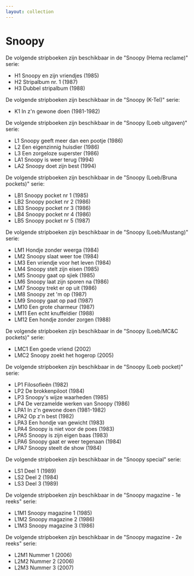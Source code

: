 ```yaml
---
layout: collection
---
```


# Snoopy

<!-- source: https://www.stripinfo.be/reeks/index/41531_Snoopy_KTel -->
De volgende stripboeken zijn beschikbaar in de "Snoopy (Hema reclame)" serie:

- H1 Snoopy en zijn vriendjes (1985)
- H2 Stripalbum nr. 1 (1987)
- H3 Dubbel stripalbum (1988)

<!-- source: https://www.stripinfo.be/reeks/index/41531_Snoopy_KTel -->
De volgende stripboeken zijn beschikbaar in de "Snoopy (K-Tel)" serie:

- K1 In z'n gewone doen (1981-1982)

<!-- source: https://www.stripinfo.be/reeks/index/3032_Snoopy_Loeb_uitgaven -->
De volgende stripboeken zijn beschikbaar in de "Snoopy (Loeb uitgaven)" serie:

- L1 Snoopy geeft meer dan een pootje (1986)
- L2 Een eigenzinnig huisdier (1986)
- L3 Een zorgeloze superster (1986)
- LA1 Snoopy is weer terug (1994)
- LA2 Snoopy doet zijn best (1994)

<!-- source: https://www.stripinfo.be/reeks/index/30521_Snoopy_LoebBruna_pockets -->
De volgende stripboeken zijn beschikbaar in de "Snoopy (Loeb/Bruna pockets)" serie:

- LB1 Snoopy pocket nr 1 (1985)
- LB2 Snoopy pocket nr 2 (1986)
- LB3 Snoopy pocket nr 3 (1986)
- LB4 Snoopy pocket nr 4 (1986)
- LB5 Snoopy pocket nr 5 (1987)

<!-- source: https://www.stripinfo.be/reeks/index/30522_Snoopy_LoebMustang -->
De volgende stripboeken zijn beschikbaar in de "Snoopy (Loeb/Mustang)" serie:

- LM1 Hondje zonder weerga (1984)
- LM2 Snoopy slaat weer toe (1984)
- LM3 Een vriendje voor het leven (1984)
- LM4 Snoopy stelt zijn eisen (1985)
- LM5 Snoopy gaat op sjiek (1985)
- LM6 Snoopy laat zijn sporen na (1986)
- LM7 Snoopy trekt er op uit (1986)
- LM8 Snoopy zet 'm op (1987)
- LM9 Snoopy gaat op pad (1987)
- LM10 Een grote charmeur (1987)
- LM11 Een echt knuffeldier (1988)
- LM12 Een hondje zonder zorgen (1988)

<!-- source: https://www.stripinfo.be/reeks/index/30081_Snoopy_LoebMCC_pockets -->
De volgende stripboeken zijn beschikbaar in de "Snoopy (Loeb/MC&C pockets)" serie:

- LMC1 Een goede vriend (2002)
- LMC2 Snoopy zoekt het hogerop (2005)

<!-- source: https://www.stripinfo.be/reeks/index/41521_Snoopy_Loeb_pocket -->
De volgende stripboeken zijn beschikbaar in de "Snoopy (Loeb pocket)" serie:

- LP1 Filosofieën (1982)
- LP2 De brokkenpiloot (1984)
- LP3 Snoopy's wijze waarheden (1985)
- LP4 De verzamelde werken van Snoopy (1986)
- LPA1 In z'n gewone doen (1981-1982)
- LPA2 Op z'n best (1982)
- LPA3 Een hondje van gewicht (1983)
- LPA4 Snoopy is niet voor de poes (1983)
- LPA5 Snoopy is zijn eigen baas (1983)
- LPA6 Snoopy gaat er weer tegenaan (1984)
- LPA7 Snoopy steelt de show (1984)

<!-- source: https://www.stripinfo.be/reeks/index/30523_Snoopy_special -->
De volgende stripboeken zijn beschikbaar in de "Snoopy special" serie:

- LS1 Deel 1 (1989)
- LS2 Deel 2 (1984)
- LS3 Deel 3 (1989)

<!-- source: https://www.stripinfo.be/reeks/index/20577_Snoopy_magazine__1e_reeks -->
De volgende stripboeken zijn beschikbaar in de "Snoopy magazine - 1e reeks" serie:

- L1M1 Snoopy magazine 1 (1985)
- L1M2 Snoopy magazine 2 (1986)
- L1M3 Snoopy magazine 3 (1986)

<!-- source: https://www.stripinfo.be/reeks/index/37006_Snoopy_magazine__2e_reeks -->
De volgende stripboeken zijn beschikbaar in de "Snoopy magazine - 2e reeks" serie:

- L2M1 Nummer 1 (2006)
- L2M2 Nummer 2 (2006)
- L2M3 Nummer 3 (2007)
